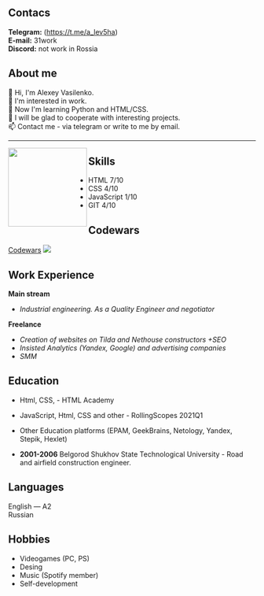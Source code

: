 ## Contacs
**Telegram:** (https://t.me/a_lev5ha)    
**E-mail:** 31work    
**Discord:** not work in Rossia    

## About me
👋 Hi, I'm Alexey Vasilenko.   
👀 I'm interested in work.   
🌱 Now I'm learning Python and HTML/CSS.   
💞️ I will be glad to cooperate with interesting projects.   
📫 Contact me - via telegram or write to me by email.   

----
<img height="160em" align="left" src="https://github-readme-stats.vercel.app/api/top-langs/?username=1ev5ha&layout=compact&theme=buefy&hide_border=none"/> 


## Skills    
* HTML 7/10   
* CSS 4/10      
* JavaScript 1/10    
* GIT 4/10  

## Codewars
[Codewars]([https://www.codewars.com/users/LEV5HA](https://www.codewars.com/users/LEV5HA))   
![](https://www.codewars.com/users/Vargur31rus/badges/large)

## Work Experience
**Main stream**
* *Industrial engineering. As a Quality Engineer and negotiator* 

**Freelance**
* *Creation of websites on Tilda and Nethouse constructors +SEO*
* *Insisted Analytics (Yandex, Google) and advertising companies*
* *SMM*

## Education
* Html, CSS, - HTML Academy
* JavaScript, Html, CSS and other - RollingScopes 2021Q1
* Other Education platforms (EPAM, GeekBrains, Netology, Yandex, Stepik, Hexlet)

* **2001-2006** Belgorod Shukhov State Technological University -
Road and airfield construction engineer.

## Languages
English — A2 \
Russian

## Hobbies
* Videogames (PC, PS)
* Desing 
* Music (Spotify member)
* Self-development



